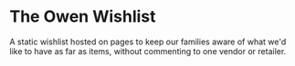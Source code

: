 # The Owen Wishlist
A static wishlist hosted on pages to keep our families aware of what we'd like 
to have as far as items, without commenting to one vendor or retailer.
